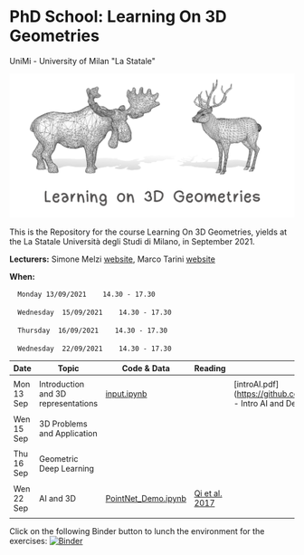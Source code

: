 # PhD School: Learning On 3D Geometries
UniMi - University of Milan "La Statale" 

![alt text](teaser_MI.png)


This is the Repository for the course Learning On 3D Geometries, yields at the La Statale Università degli Studi di Milano, in September 2021.

**Lecturers:** Simone Melzi [website](https://sites.google.com/site/melzismn/), Marco Tarini [website](http://tarini.di.unimi.it/)

**When:** 

      Monday 13/09/2021    14.30 - 17.30

      Wednesday  15/09/2021    14.30 - 17.30
      
      Thursday  16/09/2021    14.30 - 17.30
      
      Wednesday  22/09/2021    14.30 - 17.30
       


**Date** | **Topic** | **Code & Data** | **Reading** | **slides**
------------ | ------------- | ------------ | ------------ | ------------
| | |
Mon 13 Sep | Introduction and 3D representations | [input.ipynb](https://github.com/melzismn/Digital-Design-2020-2021/blob/master/input.ipynb) | | [introAI.pdf](https://github.com/melzismn/LearningOn3Dgeometries//blob/master/slides/L1 - Intro AI and Deep Learning.pdf)|
| | |
Wen 15 Sep | 3D Problems and Application | | |
| | |
Thu 16 Sep | Geometric Deep Learning  | | | |
| | |
Wen 22 Sep | AI and 3D |[PointNet_Demo.ipynb](https://github.com/melzismn/Digital-Design-2020-2021/blob/master/PointNet_Demo.ipynb) | [Qi et al. 2017](https://arxiv.org/pdf/1612.00593.pdf)| |
| | |

Click on the following Binder button to lunch the environment for the exercises: [![Binder](https://mybinder.org/badge_logo.svg)](https://mybinder.org/v2/gh/melzismn/LearningOn3Dgeometries/master)
